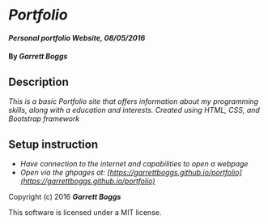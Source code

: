 # _Portfolio_

#### _Personal portfolio Website, 08/05/2016_

#### By _**Garrett Boggs**_

## Description
  _This is a basic Portfolio site that offers information about my programming skills, along with a education and interests. Created using HTML, CSS, and Bootstrap framework_

## Setup instruction

* _Have connection to the internet and capabilities to open a webpage_
* _Open via the ghpages at: [https://garrettboggs.github.io/portfolio](https://garrettboggs.github.io/portfolio)_

Copyright (c) 2016 **_Garrett Boggs_**

This software is licensed under a MIT license.
